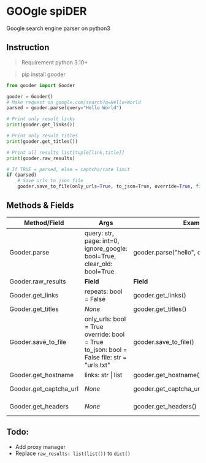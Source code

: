 # <b>GOO</b>gle spi<b>DER</b>
Google search engine parser on python3

## Instruction
> Requirement python 3.10+

> pip install gooder

```python
from gooder import Gooder

gooder = Gooder()
# Make request on google.com/search?q=Hello+World
parsed = gooder.parse(query="Hello World")

# Print only result links
print(gooder.get_links())

# Print only result titles
print(gooder.get_titles())

# Print all results list[tuple[link,title]]
print(gooder.raw_results)

# If TRUE = parsed, else = captcha/rate limit
if (parsed)
    # Save urls to json file
    gooder.save_to_file(only_urls=True, to_json=True, override=True, file="results.json")
```

## Methods & Fields
| Method/Field | Args | Example | Result |
|---|---|---|---|
| Gooder.parse | query: str, page: int=0, ignore_google: bool=True, clear_old: bool=True | gooder.parse("hello",  clear_old=False) | True \| False |
| Gooder.raw_results | **Field** | **Field** | [[link, title], ...] |
| Gooder.get_links | repeats: bool = False | gooder.get_links() | [unique_link, ...] |
| Gooder.get_titles | *None* | gooder.get_titles() | [title, title, ...] |
| Gooder.save_to_file | only_urls: bool = True override: bool = True to_json: bool = False file: str = "urls.txt"  | gooder.save_to_file() | New file with urls |
| Gooder.get_hostname | links: str \| list | gooder.get_hostname(https://google.com/) | google.com |
| Gooder.get_captcha_url | *None* | gooder.get_captcha_url() | *None* \| google.com/sorry/... |
| Gooder.get_headers | *None* | gooder.get_headers() | *None* \| HTTPHeaderDict({...}) |

## Todo:
 + Add proxy manager
 + Replace `raw_results: list(list())` to `dict()` 